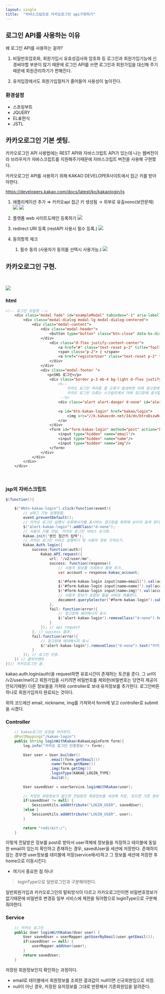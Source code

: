 ```yaml
---
layout: single
title:  "자바스크립트로 카카오로그인 api구현하기"
---
```


## 로그인 API를 사용하는 이유
왜 로그인 API를 사용하는 걸까?

1. 비밀번호암호화, 회원가입시 유효성검사와 암호화 등 로그인과 회원가입기능에 
신경써야할 부분이 많기 때문에 로그인 API를 쓰면 로그인과 회원가입을 대신해 주기 때문에 
회원관리하기가 편해진다.

2. 유저입장에서도 회원가입절차가 줄어들어 사용성이 높아진다.

### 환경설정

* 스프링부트
* JQUERY
* EL표현식
* JSTL 

## 카카오로그인 기본 셋팅.
카카오로그인 API 사용법에는 REST API와 자바스크립트 API가 있는데 나는 웹버전이라 브라우저가 자바스크립트를 지원해주기때문에 자바스크립트 버전을 사용해 구현했다.

카카오로그인 API를 사용하기 위해 KAKAO DEVELOPER사이트에서 접근 키를 받아야한다.

https://developers.kakao.com/docs/latest/ko/kakaologin/js

1. 애플리케이션 추가 ⇒ 카카오api 접근 키 생성됨 → 외부로 유출nono(보안문제)
![](https://images.velog.io/images/ggujunhee/post/0e4bc197-5441-4202-b79f-2b0565aa1721/image.png)
![](https://images.velog.io/images/ggujunhee/post/3a0d3702-714b-4f75-9bc3-df2da669648a/image.png)

2. 플랫폼 web 사이트도메인 등록하기
    ![](https://images.velog.io/images/ggujunhee/post/b3c06b9f-2fb3-4668-8875-6e939084f679/image.png)
    
3. redirect URI 등록 (restAPI 사용시 필수 등록.)
![](https://images.velog.io/images/ggujunhee/post/c45f5e9b-ec16-43ef-aebd-e73de99d3569/image.png)    
    
4. 동의항목 체크
    1. 필수 동의 (사용자가 동의를 선택시 사용가능.)
![](https://images.velog.io/images/ggujunhee/post/83089869-d030-4271-bca4-a68fbf096b7e/image.png)


## 카카오로그인 구현.
<br>

![](https://images.velog.io/images/ggujunhee/post/e47bcfcd-3cab-4b59-8a5a-fbb5739fcd61/image.png)


### html
``` jsp
<!-- 로그인 모달창 -->
	<div class="modal fade" id="exampleModal" tabindex="-1" aria-labelledby="exampleModalLabel" aria-hidden="true">
		<div class="modal-dialog modal-lg modal-dialog-centered">
			<div class="modal-content">
				<div class="modal-header">
					<button type="button" class="btn-close" data-bs-dismiss="modal" aria-label="Close"></button>
				</div>
					<div class="d-flex justify-content-center">
						<a href="#" class="text-reset p-2" title="Tooltip">비밀번호 찾기</a> 
						<span class="p-2"> | </span> 
						<a href="registerUser" class="text-reset p-2" title="Tooltip">회원가입</a>
					</div>
				</div>
				<div class="modal-footer ">
	    		   <p>SNS 로그인</p>
		    		<div class="border p-3 mb-4 bg-light d-flex justify-content-between">
			    		<%-- 
			    			카카오 로그인 처리중 중 오류가 발생하면 아래 경고창에 표시된다.
			    			카카오 로그인 오류는 스크립트에서 아래 경고창에 표시합니다.
			    		 --%>
			    		<div class="alert alert-danger d-none" id="alert-kakao-login">오류 메세지</div>
						    		
		    			<a id="btn-kakao-login" href="kakao/login">
		  					<img src="//k.kakaocdn.net/14/dn/btroDszwNrM/I6efHub1SN5KCJqLm1Ovx1/o.jpg" width="200" alt="카카오 로그인 버튼"/>
						</a>
		    		</div>
		    		<form id="form-kakao-login" method="post" action="kakao-login">
		    			<input type="hidden" name="email"/>
		    			<input type="hidden" name="name"/>
		    			<input type="hidden" name="img"/>
		    		</form>
				</div>
			</div>
		</div>
	</div>
```
<br>

### jsp의 자바스크립트
``` java
$(function(){

	$("#btn-kakao-login").click(function(event){
		// a태그 기능 실행멈춤.
		event.preventDefault();
		// 카카오 로그인 실행시 오류메시지를 표시하는 경고창을 화면에 보이지 않게 한다.
		$("alert-kakao-login").addClass("d-none");
		// 사용자 키를 전달, 카카오 로그인 서비스 초기화.
		Kakao.init('본인 접근키 입력');
		// 카카오 로그인 서비스 실행하기 및 사용자 정보 가져오기.
		Kakao.Auth.login({
			success:function(auth){
				Kakao.API.request({
					url: '/v2/user/me',
					success: function(response){
						// 사용자 정보를 가져와서 폼에 추가.
						var account = response.kakao_account;
						
						$('#form-kakao-login input[name=email]').val(account.email);
						$('#form-kakao-login input[name=name]').val(account.profile.nickname);
						$('#form-kakao-login input[name=img]').val(account.profile.img);
						// 사용자 정보가 포함된 폼을 서버로 제출한다.
						document.querySelector('#form-kakao-login').submit();
					},
					fail: function(error){
						// 경고창에 에러메시지 표시
						$('alert-kakao-login').removeClass("d-none").text("카카오 로그인 처리 중 오류가 발생했습니다.")
					}
				}); // api request
			}, // success 결과.
			fail:function(error){
				// 경고창에 에러메시지 표시
				$('alert-kakao-login').removeClass("d-none").text("카카오 로그인 처리 중 오류가 발생했습니다.")
			}
		}); // 로그인 인증.
	}) // 클릭이벤트
})// 카카오로그인 끝.
```

kakao.auth.login(auth)을 request하면 유효시간이 존재하는 토큰을 준다.
그 url이 /v2/user/me이고 회원가입을 시키려면 비밀번호를 제외한(비밀번호는 당연히 제공이 안되기때문) 다른 정보들을 가져와 controller로 보내 유저정보를 추가한다.
로그인버튼하나로 회원가입까지 완료되는 것이다.

위의 코드에선 email, nickname, img를 가져와서 form에 넣고 controller로 submit을 시켰다.
<br>

### Controller
```java
	// kakao로그인 요청을 처리한다.
	@PostMapping("/kakao-login")
	public String loginWithKakao(KakaoLoginForm form){
		log.info("카카오 로그인 인증정보:"+ form);
		
		User user = User.builder()
					.email(form.getEmail())
					.name(form.getName())
					.img(form.getImg())
					.loginType(KAKAO_LOGIN_TYPE)
					.build();
		
		User savedUser = userService.loginWithKakao(user);
		
		// 저장된 회원정보가 없으면 전달받은 회원정보를 세션에 저장, 있으면 기존 정보 저장.
		if(savedUser != null) {
			SessionUtils.addAttribute("LOGIN_USER", savedUser);
		}else {
			SessionUtils.addAttribute("LOGIN_USER", user);
		}
		
		return "redirect:/";
	}

```
이렇게 전달받은 정보를 post로 받아서 user객체에 정보들을 저장하고 테이블에 동일한 email이 있는지 확인하고 존재하는 경우, savedUser을 세션에 저장한다.
존재하지 않는 경우엔 user정보를 테이블에 저장(service에서)하고 그 정보를 세션에 저장한 후 home으로 이동시킨다.

* 여기서 중요한 점 하나!
> loginType으로 일반로그인과 구분해야한다.

일반회원가입과 카카오로그인의 탈퇴방식이 다르고 카카오로그인이면 비밀번호정보가 없기때문에 비밀번호 변경등 일부 서비스에 제한을 둬야함으로 loginType으로 구분해줘야한다.
<br>

### Service

```java
	// 카카오 로그인
	public User loginWithKakao(User user) {
		User savedUser = userMapper.getUserByEmail(user.getEmail());
		if(savedUser == null) {
			userMapper.addUser(user);
		}
		return savedUser;
	}
```
저장된 회원정보인지 확인하는 과정이다.
* email로 테이블에서 회원정보를 조회한 결과값이 null이면 신규회원임으로 저장.
* null이 아닌 경우, 저장된 유저정보를 그대로 반환해서 기존회원임을 알려준다. 